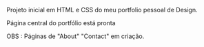 Projeto inicial em HTML e CSS do meu portfolio pessoal de Design.

Página central do portfólio está pronta

OBS : Páginas de "About" "Contact" em criação. 
